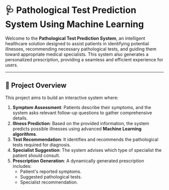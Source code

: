 # 🩺 Pathological Test Prediction System Using Machine Learning

Welcome to the **Pathological Test Prediction System**, an intelligent healthcare solution designed to assist patients in identifying potential illnesses, recommending necessary pathological tests, and guiding them toward appropriate medical specialists. This system also generates a personalized prescription, providing a seamless and efficient experience for users.

---

## 🚀 **Project Overview**

This project aims to build an interactive system where:

1. **Symptom Assessment**: Patients describe their symptoms, and the system asks relevant follow-up questions to gather comprehensive details.
2. **Illness Prediction**: Based on the provided information, the system predicts possible illnesses using advanced **Machine Learning algorithms**.
3. **Test Recommendation**: It identifies and recommends the pathological tests required for diagnosis.
4. **Specialist Suggestion**: The system advises which type of specialist the patient should consult.
5. **Prescription Generation**: A dynamically generated prescription includes:
   - Patient's reported symptoms.
   - Suggested pathological tests.
   - Specialist recommendation.
